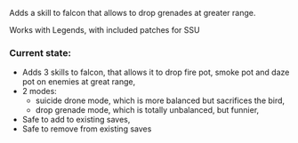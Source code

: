 Adds a skill to falcon that allows to drop grenades at greater range.

Works with Legends, with included patches for SSU

### Current state:
- Adds 3 skills to falcon, that allows it to drop fire pot, smoke pot and daze pot on enemies at great range,
- 2 modes: 
  - suicide drone mode, which is more balanced but sacrifices the bird,
  - drop grenade mode, which is totally unbalanced, but funnier,
- Safe to add to existing saves,
- Safe to remove from existing saves